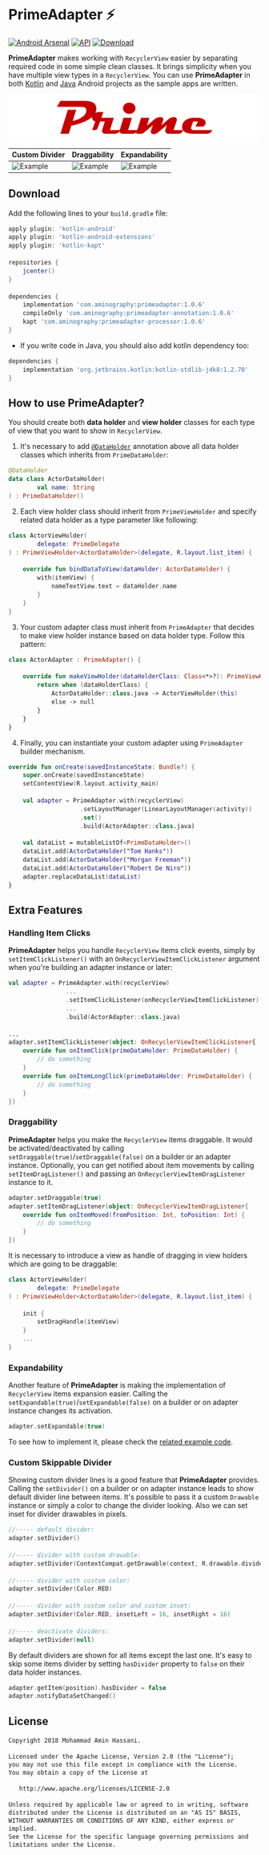 # PrimeAdapter :zap:
[![Android Arsenal]( https://img.shields.io/badge/Android%20Arsenal-PrimeAdapter-ffaa00.svg?style=flat )]( https://android-arsenal.com/details/1/?)
[![API](https://img.shields.io/badge/API-11%2B-brightgreen.svg?style=flat)](https://android-arsenal.com/api?level=11)
[![Download](https://api.bintray.com/packages/aminography/maven/PrimeAdapter/images/download.svg) ](https://bintray.com/aminography/maven/PrimeAdapter/_latestVersion)
  
**PrimeAdapter** makes working with `RecyclerView` easier by separating required code in some simple clean classes.
It brings simplicity when you have multiple view types in a `RecyclerView`.
You can use **PrimeAdapter** in both [Kotlin](https://github.com/aminography/PrimeAdapter/tree/master/sample-app) and [Java](https://github.com/aminography/PrimeAdapter/tree/master/java-sample-app) Android projects as the sample apps are written.
  
![](static/prime_logo.png)
  
| Custom Divider | Draggability | Expandability | 
| --- | --- | --- | 
![Example](https://media.giphy.com/media/mzhpG2SByqHtrSLCZ8/giphy.gif) | ![Example](https://media.giphy.com/media/64amX8wGab3BY8czuS/giphy.gif) | ![Example](https://media.giphy.com/media/TamHIVOnBDk1m1vdUd/giphy.gif) | 
  
Download
--------
Add the following lines to your `build.gradle` file:
```gradle
apply plugin: 'kotlin-android'
apply plugin: 'kotlin-android-extensions'
apply plugin: 'kotlin-kapt'
  
repositories {
    jcenter()
}
  
dependencies {
    implementation 'com.aminography:primeadapter:1.0.6'
    compileOnly 'com.aminography:primeadapter-annotation:1.0.6'
    kapt 'com.aminography:primeadapter-processor:1.0.6'
}
```

* If you write code in Java, you should also add kotlin dependency too:
```gradle
dependencies {
    implementation 'org.jetbrains.kotlin:kotlin-stdlib-jdk8:1.2.70'
}
```
  
How to use PrimeAdapter?
--------
  
You should create both **data holder** and **view holder** classes for each type of view that you want to show in `RecyclerView`.
1. It's necessary to add [`@DataHolder`](https://github.com/aminography/PrimeAdapter) annotation above all data holder classes which inherits from `PrimeDataHolder`:

```kotlin
@DataHolder
data class ActorDataHolder(
        val name: String
) : PrimeDataHolder()
```
 
2. Each view holder class should inherit from `PrimeViewHolder` and specify related data holder as a type parameter like following:

```kotlin
class ActorViewHolder(
        delegate: PrimeDelegate
) : PrimeViewHolder<ActorDataHolder>(delegate, R.layout.list_item) {
  
    override fun bindDataToView(dataHolder: ActorDataHolder) {
        with(itemView) {
            nameTextView.text = dataHolder.name
        }
    }
}
```
  
3. Your custom adapter class must inherit from `PrimeAdapter` that decides to make view holder instance based on data holder type.
Follow this pattern:

```kotlin
class ActorAdapter : PrimeAdapter() {
  
    override fun makeViewHolder(dataHolderClass: Class<*>?): PrimeViewHolder<*>? {
        return when (dataHolderClass) {
            ActorDataHolder::class.java -> ActorViewHolder(this)
            else -> null
        }
    }
}
```

4. Finally, you can instantiate your custom adapter using `PrimeAdapter` builder mechanism.

```kotlin
override fun onCreate(savedInstanceState: Bundle?) {
    super.onCreate(savedInstanceState)
    setContentView(R.layout.activity_main)
      
    val adapter = PrimeAdapter.with(recyclerView)
                    .setLayoutManager(LinearLayoutManager(activity))
                    .set()
                    .build(ActorAdapter::class.java)
      
    val dataList = mutableListOf<PrimeDataHolder>()
    dataList.add(ActorDataHolder("Tom Hanks"))
    dataList.add(ActorDataHolder("Morgan Freeman"))
    dataList.add(ActorDataHolder("Robert De Niro"))
    adapter.replaceDataList(dataList)
}
```

Extra Features
--------

### Handling Item Clicks
**PrimeAdapter** helps you handle `RecyclerView` items click events,
simply by `setItemClickListener()` with an `OnRecyclerViewItemClickListener` argument when you're building an adapter instance or later:
```kotlin
val adapter = PrimeAdapter.with(recyclerView)
                ...
                .setItemClickListener(onRecyclerViewItemClickListener)
                ...
                .build(ActorAdapter::class.java)
                
...
adapter.setItemClickListener(object: OnRecyclerViewItemClickListener{
    override fun onItemClick(primeDataHolder: PrimeDataHolder) {
        // do something
    }
    override fun onItemLongClick(primeDataHolder: PrimeDataHolder) {
        // do something
    }
})
```

### Draggability
**PrimeAdapter** helps you make the `RecyclerView` items draggable.
It would be activated/deactivated by calling `setDraggable(true)`/`setDraggable(false)` on a builder or an adapter instance.
Optionally, you can get notified about item movements by calling `setItemDragListener()` and passing an `OnRecyclerViewItemDragListener` instance to it.

```kotlin
adapter.setDraggable(true)
adapter.setItemDragListener(object: OnRecyclerViewItemDragListener{
    override fun onItemMoved(fromPosition: Int, toPosition: Int) {
        // do something
    }
})
```
It is necessary to introduce a view as handle of dragging in view holders which are going to be draggable: 

```kotlin
class ActorViewHolder(
        delegate: PrimeDelegate
) : PrimeViewHolder<ActorDataHolder>(delegate, R.layout.list_item) {
  
    init {
        setDragHandle(itemView)
    }
    ...
}
```

### Expandability
Another feature of **PrimeAdapter** is making the implementation of `RecyclerView` items expansion easier.
Calling the `setExpandable(true)`/`setExpandable(false)` on a builder or on adapter instance changes its activation.

```kotlin
adapter.setExpandable(true)
```

To see how to implement it, please check the [related example code][2].

### Custom Skippable Divider
Showing custom divider lines is a good feature that **PrimeAdapter** provides.
Calling the `setDivider()` on a builder or on adapter instance leads to show default divider line between items.
It's possible to pass it a custom `Drawable` instance or simply a color to change the divider looking.
Also we can set inset for divider drawables in pixels.

```kotlin
//----- default divider:
adapter.setDivider()
  
//----- divider with custom drawable:
adapter.setDivider(ContextCompat.getDrawable(context, R.drawable.divider))
  
//----- divider with custom color:
adapter.setDivider(Color.RED)
  
//----- divider with custom color and custom inset:
adapter.setDivider(Color.RED, insetLeft = 16, insetRight = 16)
  
//----- deactivate dividers:
adapter.setDivider(null)
```
By default dividers are shown for all items except the last one.
It's easy to skip some items divider by setting `hasDivider` property to `false` on their data holder instances.

```kotlin
adapter.getItem(position).hasDivider = false
adapter.notifyDataSetChanged()
```

License
--------
```
Copyright 2018 Mohammad Amin Hassani.

Licensed under the Apache License, Version 2.0 (the "License");
you may not use this file except in compliance with the License.
You may obtain a copy of the License at

   http://www.apache.org/licenses/LICENSE-2.0

Unless required by applicable law or agreed to in writing, software
distributed under the License is distributed on an "AS IS" BASIS,
WITHOUT WARRANTIES OR CONDITIONS OF ANY KIND, either express or implied.
See the License for the specific language governing permissions and
limitations under the License.
```

[1]: https://github.com/aminography/PrimeAdapter/wiki
[2]: https://github.com/aminography/PrimeAdapter/blob/master/sample-app/src/main/java/com/aminography/primeadapter/sample/view/viewholder/InstalledAppListViewHolder.kt
